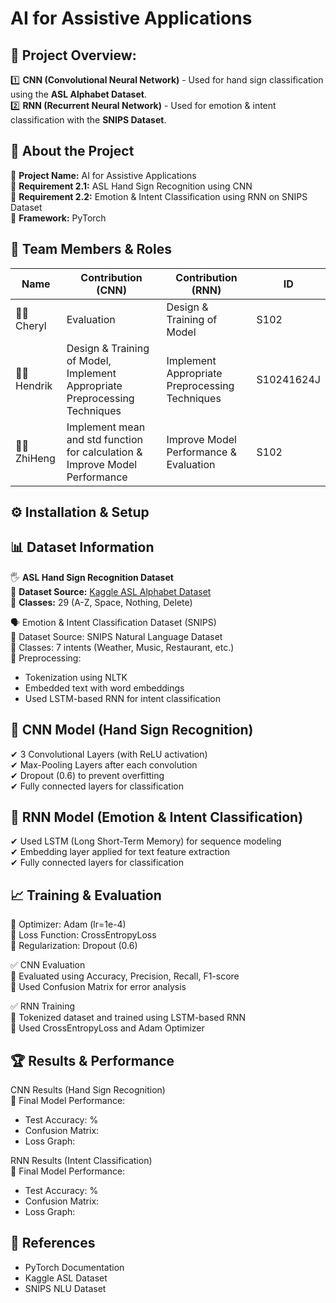 # AI for Assistive Applications

## 📌 Project Overview:
1️⃣ **CNN (Convolutional Neural Network)** - Used for hand sign classification using the **ASL Alphabet Dataset**.  
2️⃣ **RNN (Recurrent Neural Network)** - Used for emotion & intent classification with the **SNIPS Dataset**.  

## 🔹 About the Project  
🔹 **Project Name:** AI for Assistive Applications  
🔹 **Requirement 2.1:** ASL Hand Sign Recognition using CNN  
🔹 **Requirement 2.2:** Emotion & Intent Classification using RNN on SNIPS Dataset  
🔹 **Framework:** PyTorch  

## 👥 Team Members & Roles  
| Name  | Contribution (CNN) | Contribution (RNN) | ID |  
|---|-----|-----|----|  
| 🧑‍💻 Cheryl | Evaluation | Design & Training of Model | S102 |  
| 🧑‍💻 Hendrik | Design & Training of Model, Implement Appropriate Preprocessing Techniques | Implement Appropriate Preprocessing Techniques | S10241624J |  
| 🧑‍💻 ZhiHeng | Implement mean and std function for calculation & Improve Model Performance | Improve Model Performance & Evaluation | S102 |  

## ⚙️ Installation & Setup  


## 📊 Dataset Information  
🖐 **ASL Hand Sign Recognition Dataset**  
📌 **Dataset Source:** [Kaggle ASL Alphabet Dataset](https://www.kaggle.com/datasets/grassknoted/asl-alphabet)  
📌 **Classes:** 29 (A-Z, Space, Nothing, Delete)  

🗣 Emotion & Intent Classification Dataset (SNIPS)  
📌 Dataset Source: SNIPS Natural Language Dataset  
📌 Classes: 7 intents (Weather, Music, Restaurant, etc.)  
📌 Preprocessing:
- Tokenization using NLTK  
- Embedded text with word embeddings  
- Used LSTM-based RNN for intent classification  

## 🧠 CNN Model (Hand Sign Recognition)  
✔ 3 Convolutional Layers (with ReLU activation)  
✔ Max-Pooling Layers after each convolution  
✔ Dropout (0.6) to prevent overfitting  
✔ Fully connected layers for classification  

## 🧠 RNN Model (Emotion & Intent Classification)  
✔ Used LSTM (Long Short-Term Memory) for sequence modeling  
✔ Embedding layer applied for text feature extraction  
✔ Fully connected layers for classification  

## 📈 Training & Evaluation  
📌 Optimizer: Adam (lr=1e-4)  
📌 Loss Function: CrossEntropyLoss  
📌 Regularization: Dropout (0.6)  

✅ CNN Evaluation  
📌 Evaluated using Accuracy, Precision, Recall, F1-score  
📌 Used Confusion Matrix for error analysis  

✅ RNN Training  
📌 Tokenized dataset and trained using LSTM-based RNN  
📌 Used CrossEntropyLoss and Adam Optimizer  

## 🏆 Results & Performance  
CNN Results (Hand Sign Recognition)  
📌 Final Model Performance:  
- Test Accuracy: %  
- Confusion Matrix:  
- Loss Graph:

RNN Results (Intent Classification)  
📌 Final Model Performance:  
- Test Accuracy: %  
- Confusion Matrix:  
- Loss Graph:  


## 🔗 References  
- PyTorch Documentation  
- Kaggle ASL Dataset  
- SNIPS NLU Dataset  
